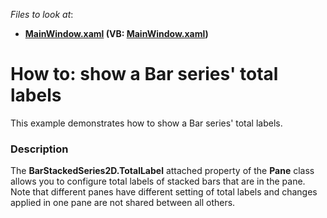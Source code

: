 <!-- default file list -->
*Files to look at*:

* **[MainWindow.xaml](./CS/StackedBarTotalLabelSample/MainWindow.xaml) (VB: [MainWindow.xaml](./VB/StackedBarTotalLabelSample/MainWindow.xaml))**
<!-- default file list end -->
# How to: show a Bar series' total labels


This example demonstrates how to show a Bar series' total labels.


<h3>Description</h3>

The <strong>BarStackedSeries2D.TotalLabel</strong> attached property of the <strong>Pane</strong> class allows you to configure total labels of stacked bars that are in the pane. Note that different panes have different setting of total labels and changes applied in one pane are not shared between all others.

<br/>


